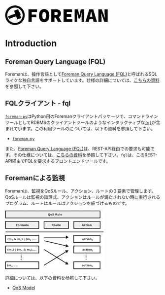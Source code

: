 ![foreman_logo](../img/icon.png)

# Introduction

## Foreman Query Language (FQL)

Foremanは、操作言語として[Foreman Query Language (FQL)](../dsl.md)と呼ばれるSQLライクな独自言語をサポートしています。仕様の詳細については、[こちらの資料](../dsl.md)を参照して下さい。

## FQLクライアント - fql

[`foreman-py`](https://github.com/cybergarage/foreman-py)はPython用のForemanクライアントパッケージで、コマンドラインツールとしてRDBMSのクライアントツールのようなインタラクティブな[`fql`](./doc/fql.md)が含まれています。この利用ツールのについては、以下の資料を参照して下さい。

- [`foreman-py`](https://github.com/cybergarage/foreman-py)

また、[Foreman Query Language (FQL)](../dsl.md)は、REST-API経由での要求も可能です。その仕様については、[こちらの資料](../rpc_protocol.md)を参照して下さい。`fql`は、このREST-API経由でFQLを要求するフロントエンドツールです。

## Foremanによる監視

Foremanは、監視をQoSルール、アクション、ルートの３要素で管理します。QoSルールは監視の論理式、アクションはルールが満たされない時に実行されるプログラム、ルートはルールはアクションを紐づけるものです。

![QoS](../img/qos_rule.png)

詳細については、以下の資料を参照して下さい。

- [QoS Model](qos_model.md)
